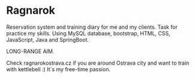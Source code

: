 # Ragnarok

Reservation system and training diary for me and my clients. Task for practice my skills. Using MySQL database, bootstrap, HTML, CSS, JavaScript, Java and SpringBoot.

LONG-RANGE AIM.

Check ragnarokostrava.cz if you are around Ostrava city and want to train with kettlebell :) It´s my free-time passion. 
